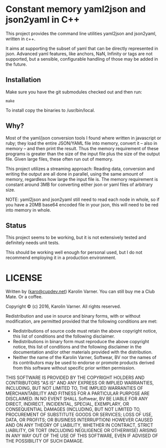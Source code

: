 # Constant memory yaml2json and json2yaml in C++

This project provides the command line utilities yaml2json
and json2yaml, written in c++.

It aims at supporting the subset of yaml that can be
directly represented in json. Advanced yaml features, like
anchors, NaN, Infinity or tags are not supported, but
a sensible, configurable handling of those may be added in
the future.

## Installation

Make sure you have the git submodules checked out and then
run:

```
make
```

To install copy the binaries to /usr/bin/local.

## Why?

Most of the yaml/json conversion tools I found where written
in javascript or ruby; they load the entire JSON/YAML file
into memory, convert it – also in memory – and then print
the result.
Thus the memory requirement of these programs is greater
than the size of the input file plus the size of the output
file.
Given large files, these often run out of memory.

This project utilizes a streaming approach: Reading data,
conversion and writing the output are all done in parallel,
using the same amount of memory, regardless how large the
input file is. The memory requirement is constant around 3MB
for converting either json or yaml files of arbitrary size.

NOTE: yaml2json and json2yaml still need to read each node
in whole, so if you have a 20MB base64 encoded file in your
json, this will need to be red into memory in whole.

## Status

This project seems to be working, but it is not extensively
tested and definitely needs unit tests.

This should be working well enough for personal used, but
I do not recommend employing it in a production environment.

# LICENSE

Written by (karo@cupdev.net) Karolin Varner.
You can still buy me a Club Mate. Or a coffee.

Copyright © (c) 2016, Karolin Varner.
All rights reserved.

Redistribution and use in source and binary forms, with or without
modification, are permitted provided that the following conditions are met:
* Redistributions of source code must retain the above copyright
  notice, this list of conditions and the following disclaimer.
* Redistributions in binary form must reproduce the above copyright
  notice, this list of conditions and the following disclaimer in the
  documentation and/or other materials provided with the distribution.
* Neither the name of the Karolin Varner, Softwear, BV nor the
  names of its contributors may be used to endorse or promote products
  derived from this software without specific prior written permission.

THIS SOFTWARE IS PROVIDED BY THE COPYRIGHT HOLDERS AND CONTRIBUTORS "AS IS" AND
ANY EXPRESS OR IMPLIED WARRANTIES, INCLUDING, BUT NOT LIMITED TO, THE IMPLIED
WARRANTIES OF MERCHANTABILITY AND FITNESS FOR A PARTICULAR PURPOSE ARE
DISCLAIMED. IN NO EVENT SHALL Softwear, BV BE LIABLE FOR ANY
DIRECT, INDIRECT, INCIDENTAL, SPECIAL, EXEMPLARY, OR CONSEQUENTIAL DAMAGES
(INCLUDING, BUT NOT LIMITED TO, PROCUREMENT OF SUBSTITUTE GOODS OR SERVICES;
LOSS OF USE, DATA, OR PROFITS; OR BUSINESS INTERRUPTION) HOWEVER CAUSED AND
ON ANY THEORY OF LIABILITY, WHETHER IN CONTRACT, STRICT LIABILITY, OR TORT
(INCLUDING NEGLIGENCE OR OTHERWISE) ARISING IN ANY WAY OUT OF THE USE OF THIS
SOFTWARE, EVEN IF ADVISED OF THE POSSIBILITY OF SUCH DAMAGE.
